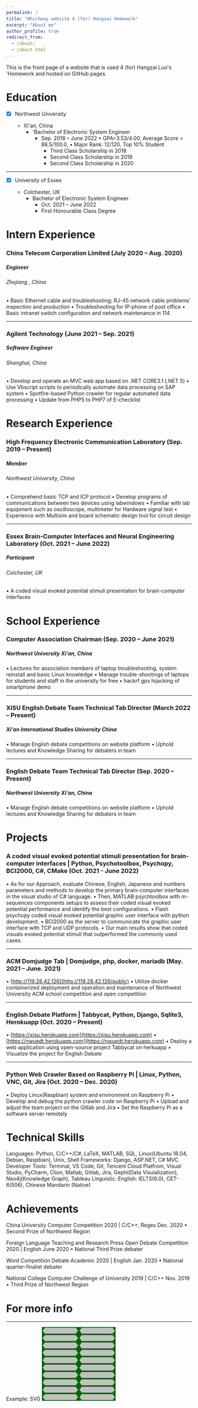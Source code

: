```yaml
---
permalink: /
title: "Whichway website 4 (for) Hangzai Homework"
excerpt: "About me"
author_profile: true
redirect_from: 
  - /about/
  - /about.html
---
```

This is the front page of a website that is used 4 (for) Hangzai Luo's 'Homework and hosted on GitHub pages.

Education
=========

* [X] Northwest University

  - Xi'an, China
    - 'Bachelor of Electronic System Engineer
      - Sep. 2018 – June 2022
        • GPA=3.53/4.00, Average Score = 88.5/100.0,
        • Major Rank: 12/120, Top 10% Student
        - Third Class Scholarship in 2018
        - Second Class Scholarship in 2019
        - Second Class Scholarship in 2020

---

* [X] University of Essex

  - Colchester, UK
    - Bachelor of Electronic System Engineer
      - Oct. 2021 – June 2022
      - First Honourable Class Degree

Intern Experience
=================

### China Telecom Corporation Limited (July 2020 – Aug. 2020)

##### Engineer

###### Zhejiang , China

• Basic Ethernet cable and troubleshooting; RJ-45 network cable problems' inspection and production
• Troubleshooting for IP-phone of post office
• Basic intranet switch configuration and network maintenance in 114

---

### Agilent Technology (June 2021 – Sep. 2021)

##### Software Engineer

###### Shanghai, China

• Develop and operate an MVC web app based on .NET CORE3.1 (.NET 5)
• Use Vbscript scripts to periodically automate data processing on SAP system
• Spotfire-based Python crawler for regular automated data processing
• Update from PHP5 to PHP7 of E-checklist

# Research Experience

### High Frequency Electronic Communication Laboratory (Sep. 2019 – Present)

##### Member

###### Northwest University, China

• Comprehend basic TCP and ICP protocol
• Develop programs of communications between two devices using labwindows
• Familiar with lab equipment such as oscilloscope, multimeter for Hardware signal test
• Experience with Multisim and board schematic design tool for circuit design

---

### Essex Brain-Computer Interfaces and Neural Engineering Laboratory (Oct. 2021 – June 2022)

##### Participant

###### Colchester, UK

• A coded visual evoked potential stimuli presentation for brain-computer interfaces

# School Experience

### Computer Association Chairman (Sep. 2020 – June 2021)

##### Northwest University Xi'an, China


• Lectures for association members of laptop troubleshooting, system reinstall and basic Linux knowledge
• Manage trouble-shootings of laptops for students and staff in the university for free
• hackrf gps hijacking of smartphone demo

---

### XISU English Debate Team Technical Tab Director (March 2022 – Present)

##### Xi'an International Studies University  China


• Manage English debate competitions on website platform
• Uphold lectures and Knowledge Sharing for debaters in team

---

### English Debate Team Technical Tab Director (Sep. 2020 – Present)

##### Northwest University Xi'an, China


• Manage English debate competitions on website platform
• Uphold lectures and Knowledge Sharing for debaters in team


# Projects

### A coded visual evoked potential stimuli presentation for brain-computer interfaces | Python, Psychotoolbox, Psychopy, BCI2000, C#, CMake (Oct. 2021 - June 2022)

• As for our Approach, evaluate Chinese, English, Japanese and numbers parameters and methods to develop the primary brain-computer interfaces in the visual studio of C# language.
• Then, MATLAB psychtoolbox with m-sequences components setups to assess their coded visual evoked potential performance and identify the best configurations.
• Flash psychopy coded visual evoked potential graphic user interface with python development.
• BCI2000 as the server to communicate the graphic user interface with TCP and UDP protocols.
• Our main results show that coded visuals evoked potential
stimuli that outperformed the commonly used cases.

---

### ACM Domjudge Tab | Domjudge, php, docker, mariadb (May. 2021 – June. 2021)


• [http://119.28.42.126](http://119.28.42.126/public)
• Utilize docker containerized deployment and operation and maintenance of Northwest University ACM school
competition and open competition

---

### English Debate Platform | Tabbycat, Python, Django, Sqlite3, Herokuapp (Oct. 2020 – Present)


• [https://xisu.herokuapp.com](https://xisu.herokuapp.com)
• [https://nwuedt.herokuapp.com](https://nwuedt.herokuapp.com)
• Deploy a web application using open-source project Tabbycat on herkuapp
• Visualize the project for English Debate

---

### Python Web Crawler Based on Raspberry Pi | Linux, Python, VNC, Git, Jira (Oct. 2020 – Dec. 2020)


• Deploy Linux(Raspbian) system and environment on Raspberry Pi
• Develop and debug the python crawler code on Raspberry Pi
• Upload and adjust the team project on the Gitlab and Jira
• Set the Raspberry Pi as a software server remotely

# Technical Skills

Languages: Python, C/C++/C#, LaTeX, MATLAB, SQL, Linux(Ubuntu 18.04, Debian, Raspbian), Unix, Shell
Frameworks: Django, ASP.NET, C# MVC
Developer Tools: Terminal, VS Code, Git, Tencent Cloud Platfrom, Visual Studio, PyCharm, Clion, Matlab, Gitlab, Jira, Gephi(Data Visuialization), Neo4j(Knowledge Graph), Tableau
Linguistic: English: IELTS(6.0), CET-6(506), Chinese Mandarin (Native)

# Achievements

China University Computer Competition 2020 | C/C++, Regex Dec. 2020
• Second Prize of Northwest Region

Foreign Language Teaching and Research Press Open Debate Competition 2020 | English June 2020
• National Third Prize debater

Word Competition Debate Academic 2020 | English Jan. 2020
• National quarter-finalist debater

National College Computer Challenge of University 2019 | C/C++ Nov. 2019
• Third Prize of Northwest Region

# For more info

---

Example: SVG
![Editing a markdown file for a talk](/images/gaugeDesign.svg)
